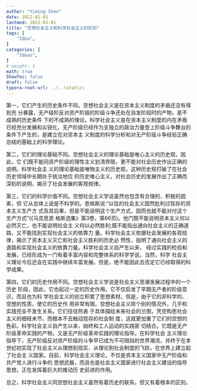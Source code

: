 ```yaml
---
author: "Yiming Shen"
date: 2022-01-01
lastmod: 2022-01-01
title: "空想社会主义和科学社会主义的区别"
tags: [
    "Idea",
]
categories: [
    "Ideas", 
]
# weight: 1
math: true
ShowToc: false
draft: false
typora-root-url: ..\..\static\
---
```


第一，它们产生的历史条件不同。空想社会主义是在资本主义制度的矛盾还没有得到充    分暴露，无产级阶反对资产阶级的阶级斗争还处在自发阶段时的产物，是不成熟的历史条件    下的不成熟的理论。科学社会主义是在资本主义制度的内在矛盾已经充分发展和尖锐化，无产阶级已经作为支独立的政治力量登上阶级斗争舞台的条件下产生的，是建立在对资本主    义制度的科学分析和对无产阶级斗争经验正确总结的基础上的科学理论。



第二，它们的理论基础不同。空想社会主义的理论基础是唯心主义的历史观，因此，它    们既不能同资产阶级的理性主义划清界限，更不能对社会历史作出正确的说明。科学社会主    义的理论基础是唯物主义的历史观，这种历史观打破了在社会历史领域中长期处于统治地位    的历史唯心主义，对社会历史的发展作出了正确而深刻的说明，揭示了社会发展的客观规律。    



第三，它们的科学价值不同。空想社会主义学说虽然也包含有合理的、积极的因素，但 它从总体上说是不科学的。恩格斯说:“以往的社会主义固然批判过现存的资本主义生产方 式及其后果，但是不能说明这个生产方式，因而也就不能对付这个生产方式”(《马克思恩 格斯选集》第3卷，第66页)。他门既不能说明资本主义何以必然灭亡，也不能说明社会主 义何以必然胜利;既不能指出通向社会主义的正确道路，又不能找到实现社会主义的依靠力 量。科学社会主义依据社会发展的各观规律，揭示了资本主义灭亡和社会主义胜利的历史必 然性，指明了通向社会主义的道路和实现社会主义的依靠力量。科学社会主义自产生以来， 经过实践的检验和发展，已经形成为一门有着丰富内容和完整体系的科学学说。当然，科学 社会主义理论今后还会在实践中继续丰富发展。但是，绝不能因此去否定它已经取得的科 学成果。 



第四，它们的历史作用不同。空想社会主义学说是社会主义思潮发展过程中的一个历史 阶段，因此，它也起过一定的历史作用。它不仅启发了早期无产者的阶级意识，而且也为科 学社会主义的创立积累了思想素材。但是，由于它的非科学的、空想的性质，使它的历史作 用非常有限。空想社会主义除个别的情况外，几乎和实践完全不发生关系。它们往往热衷 于具体描绘未来社会的兰图，凭空构思社会主义的细枝未节，而根本不去触动现存的社会制 度，这就更加重了它们的空想的色彩。科学社会主义自产生以来，始终和工人运动的实践密 切结合。它既是无产阶级革命实践的产物，又是无产阶级革命实践的理论指导。在科学社会 主义理论指导下，无产阶级反对资产阶级的斗争早已成为不可阻挡的世界潮流，并终于在本 世纪初实现了社会主义从理想到现实、从理论到社会制度的飞跃，在世界上建立起了社会主 义国家。目前，科学社会主义理论，不仅是资本主义国家中无产阶级和共产党人进行斗争的 思想武器，而且也是社会主义国家进行社会主义建设的指导思想，正在发挥着巨大的推动历 史前进的作用。 

总之，科学社会主义同空想社会主义虽然有着历史的联系，但又有着根本的区别。
